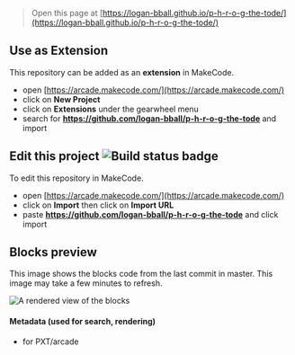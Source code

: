  


> Open this page at [https://logan-bball.github.io/p-h-r-o-g-the-tode/](https://logan-bball.github.io/p-h-r-o-g-the-tode/)

## Use as Extension

This repository can be added as an **extension** in MakeCode.

* open [https://arcade.makecode.com/](https://arcade.makecode.com/)
* click on **New Project**
* click on **Extensions** under the gearwheel menu
* search for **https://github.com/logan-bball/p-h-r-o-g-the-tode** and import

## Edit this project ![Build status badge](https://github.com/logan-bball/p-h-r-o-g-the-tode/workflows/MakeCode/badge.svg)

To edit this repository in MakeCode.

* open [https://arcade.makecode.com/](https://arcade.makecode.com/)
* click on **Import** then click on **Import URL**
* paste **https://github.com/logan-bball/p-h-r-o-g-the-tode** and click import

## Blocks preview

This image shows the blocks code from the last commit in master.
This image may take a few minutes to refresh.

![A rendered view of the blocks](https://github.com/logan-bball/p-h-r-o-g-the-tode/raw/master/.github/makecode/blocks.png)

#### Metadata (used for search, rendering)

* for PXT/arcade
<script src="https://makecode.com/gh-pages-embed.js"></script><script>makeCodeRender("{{ site.makecode.home_url }}", "{{ site.github.owner_name }}/{{ site.github.repository_name }}");</script>
